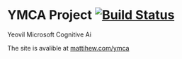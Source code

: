 # YMCA Project [![Build Status](https://travis-ci.org/UCY-Team/yeovil_microsoft_cognitive_ai.svg?branch=master)](https://travis-ci.org/UCY-Team/yeovil_microsoft_cognitive_ai)
Yeovil Microsoft Cognitive Ai

The site is avalible at [mattihew.com/ymca](mattihew.com/ymca)
